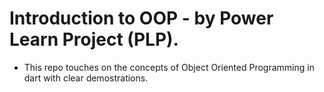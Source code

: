 # Introduction to OOP - by Power Learn Project (PLP).
- This repo touches on the concepts of Object Oriented Programming in dart with clear demostrations.
